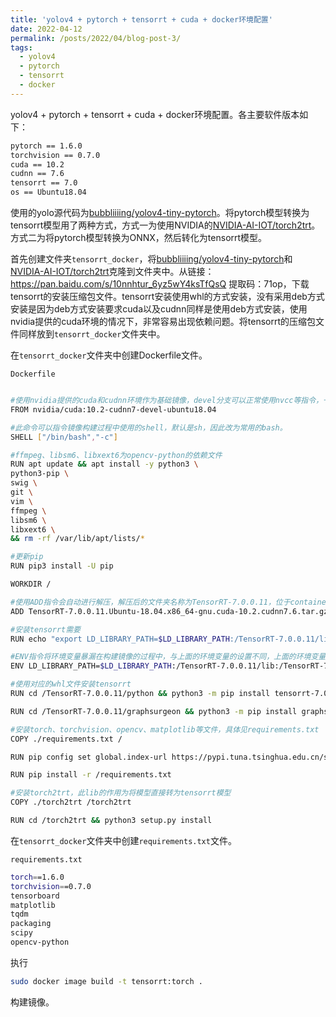 ```yaml
---
title: 'yolov4 + pytorch + tensorrt + cuda + docker环境配置'
date: 2022-04-12
permalink: /posts/2022/04/blog-post-3/
tags:
  - yolov4
  - pytorch
  - tensorrt
  - docker
---
```


yolov4 + pytorch + tensorrt + cuda + docker环境配置。各主要软件版本如下：

```bash
pytorch == 1.6.0
torchvision == 0.7.0
cuda == 10.2
cudnn == 7.6
tensorrt == 7.0
os == Ubuntu18.04
```

使用的yolo源代码为[bubbliiiing/yolov4-tiny-pytorch](https://github.com/bubbliiiing/yolov4-tiny-pytorch)。将pytorch模型转换为tensorrt模型用了两种方式，方式一为使用NVIDIA的[NVIDIA-AI-IOT/torch2trt](https://github.com/NVIDIA-AI-IOT/torch2trt)。方式二为将pytorch模型转换为ONNX，然后转化为tensorrt模型。

首先创建文件夹`tensorrt_docker`，将[bubbliiiing/yolov4-tiny-pytorch](https://github.com/bubbliiiing/yolov4-tiny-pytorch)和[NVIDIA-AI-IOT/torch2trt](https://github.com/NVIDIA-AI-IOT/torch2trt)克隆到文件夹中。从链接：https://pan.baidu.com/s/10nnhtur_6yz5wY4ksTfQsQ 提取码：71op，下载tensorrt的安装压缩包文件。tensorrt安装使用whl的方式安装，没有采用deb方式安装是因为deb方式安装要求cuda以及cudnn同样是使用deb方式安装，使用nvidia提供的cuda环境的情况下，非常容易出现依赖问题。将tensorrt的压缩包文件同样放到`tensorrt_docker`文件夹中。

在`tensorrt_docker`文件夹中创建Dockerfile文件。

`Dockerfile`
```bash

#使用nvidia提供的cuda和cudnn环境作为基础镜像，devel分支可以正常使用nvcc等指令，一些依赖的编译需要nvcc。
FROM nvidia/cuda:10.2-cudnn7-devel-ubuntu18.04

#此命令可以指令镜像构建过程中使用的shell，默认是sh，因此改为常用的bash。
SHELL ["/bin/bash","-c"]

#ffmpeg、libsm6、libxext6为opencv-python的依赖文件
RUN apt update && apt install -y python3 \
python3-pip \
swig \
git \
vim \
ffmpeg \
libsm6 \
libxext6 \
&& rm -rf /var/lib/apt/lists/*

#更新pip
RUN pip3 install -U pip

WORKDIR /

#使用ADD指令会自动进行解压，解压后的文件夹名称为TensorRT-7.0.0.11，位于container内的 / 目录下。
ADD TensorRT-7.0.0.11.Ubuntu-18.04.x86_64-gnu.cuda-10.2.cudnn7.6.tar.gz /

#安装tensorrt需要
RUN echo "export LD_LIBRARY_PATH=$LD_LIBRARY_PATH:/TensorRT-7.0.0.11/lib:/TensorRT-7.0.0.11/targets/x86_64-linux-gnu/lib:/usr/local/cuda/lib64" >> /root/.bashrc && source /root/.bashrc

#ENV指令将环境变量暴漏在构建镜像的过程中，与上面的环境变量的设置不同，上面的环境变量内容将会被写入.bashrc中。镜像构建过程中需要使用ENV显式指定环境变量。
ENV LD_LIBRARY_PATH=$LD_LIBRARY_PATH:/TensorRT-7.0.0.11/lib:/TensorRT-7.0.0.11/targets/x86_64-linux-gnu/lib:/usr/local/cuda/lib64

#使用对应的whl文件安装tensorrt
RUN cd /TensorRT-7.0.0.11/python && python3 -m pip install tensorrt-7.0.0.11-cp36-none-linux_x86_64.whl

RUN cd /TensorRT-7.0.0.11/graphsurgeon && python3 -m pip install graphsurgeon-0.4.1-py2.py3-none-any.whl

#安装torch、torchvision、opencv、matplotlib等文件，具体见requirements.txt
COPY ./requirements.txt /

RUN pip config set global.index-url https://pypi.tuna.tsinghua.edu.cn/simple

RUN pip install -r /requirements.txt

#安装torch2trt，此lib的作用为将模型直接转为tensorrt模型
COPY ./torch2trt /torch2trt

RUN cd /torch2trt && python3 setup.py install
```

在`tensorrt_docker`文件夹中创建`requirements.txt`文件。

`requirements.txt`
```bash
torch==1.6.0
torchvision==0.7.0
tensorboard
matplotlib
tqdm
packaging
scipy
opencv-python
```

执行
```bash
sudo docker image build -t tensorrt:torch .
```
构建镜像。


